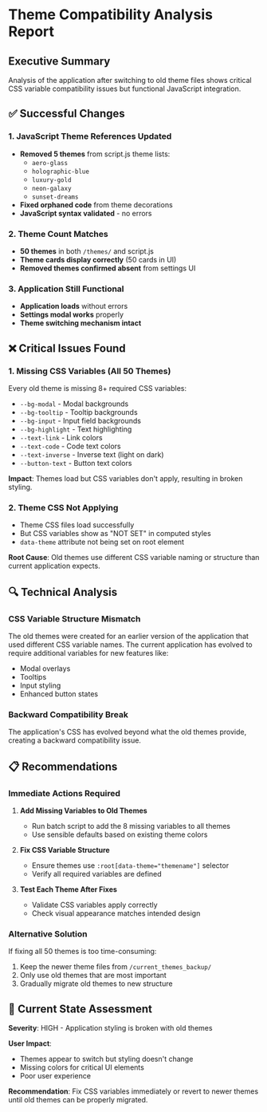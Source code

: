 # Theme Compatibility Analysis Report

## Executive Summary
Analysis of the application after switching to old theme files shows critical CSS variable compatibility issues but functional JavaScript integration.

## ✅ Successful Changes

### 1. JavaScript Theme References Updated
- **Removed 5 themes** from script.js theme lists:
  - `aero-glass`
  - `holographic-blue`
  - `luxury-gold`
  - `neon-galaxy`
  - `sunset-dreams`
- **Fixed orphaned code** from theme decorations
- **JavaScript syntax validated** - no errors

### 2. Theme Count Matches
- **50 themes** in both `/themes/` and script.js
- **Theme cards display correctly** (50 cards in UI)
- **Removed themes confirmed absent** from settings UI

### 3. Application Still Functional
- **Application loads** without errors
- **Settings modal works** properly
- **Theme switching mechanism intact**

## ❌ Critical Issues Found

### 1. Missing CSS Variables (All 50 Themes)
Every old theme is missing 8+ required CSS variables:
- `--bg-modal` - Modal backgrounds
- `--bg-tooltip` - Tooltip backgrounds
- `--bg-input` - Input field backgrounds
- `--bg-highlight` - Text highlighting
- `--text-link` - Link colors
- `--text-code` - Code text colors
- `--text-inverse` - Inverse text (light on dark)
- `--button-text` - Button text colors

**Impact**: Themes load but CSS variables don't apply, resulting in broken styling.

### 2. Theme CSS Not Applying
- Theme CSS files load successfully
- But CSS variables show as "NOT SET" in computed styles
- `data-theme` attribute not being set on root element

**Root Cause**: Old themes use different CSS variable naming or structure than current application expects.

## 🔍 Technical Analysis

### CSS Variable Structure Mismatch
The old themes were created for an earlier version of the application that used different CSS variable names. The current application has evolved to require additional variables for new features like:
- Modal overlays
- Tooltips
- Input styling
- Enhanced button states

### Backward Compatibility Break
The application's CSS has evolved beyond what the old themes provide, creating a backward compatibility issue.

## 📋 Recommendations

### Immediate Actions Required

1. **Add Missing Variables to Old Themes**
   - Run batch script to add the 8 missing variables to all themes
   - Use sensible defaults based on existing theme colors

2. **Fix CSS Variable Structure**
   - Ensure themes use `:root[data-theme="themename"]` selector
   - Verify all required variables are defined

3. **Test Each Theme After Fixes**
   - Validate CSS variables apply correctly
   - Check visual appearance matches intended design

### Alternative Solution
If fixing all 50 themes is too time-consuming:
1. Keep the newer theme files from `/current_themes_backup/`
2. Only use old themes that are most important
3. Gradually migrate old themes to new structure

## 🚨 Current State Assessment

**Severity**: HIGH - Application styling is broken with old themes

**User Impact**: 
- Themes appear to switch but styling doesn't change
- Missing colors for critical UI elements
- Poor user experience

**Recommendation**: Fix CSS variables immediately or revert to newer themes until old themes can be properly migrated.
